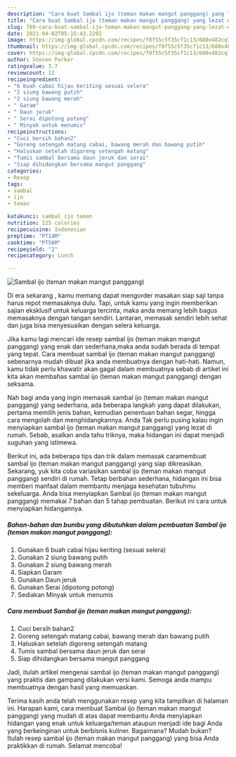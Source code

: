 ```yaml
---
description: "Cara buat Sambal ijo (teman makan mangut panggang) yang lezat dan Mudah Dibuat"
title: "Cara buat Sambal ijo (teman makan mangut panggang) yang lezat dan Mudah Dibuat"
slug: 769-cara-buat-sambal-ijo-teman-makan-mangut-panggang-yang-lezat-dan-mudah-dibuat
date: 2021-04-02T05:15:43.220Z
image: https://img-global.cpcdn.com/recipes/f0f55c5f35cf1c13/680x482cq70/sambal-ijo-teman-makan-mangut-panggang-foto-resep-utama.jpg
thumbnail: https://img-global.cpcdn.com/recipes/f0f55c5f35cf1c13/680x482cq70/sambal-ijo-teman-makan-mangut-panggang-foto-resep-utama.jpg
cover: https://img-global.cpcdn.com/recipes/f0f55c5f35cf1c13/680x482cq70/sambal-ijo-teman-makan-mangut-panggang-foto-resep-utama.jpg
author: Steven Parker
ratingvalue: 3.7
reviewcount: 12
recipeingredient:
- "6 buah cabai hijau keriting sesuai selera"
- "2 siung bawang putih"
- "2 siung bawang merah"
- " Garam"
- " Daun jeruk"
- " Serai dipotong potong"
- " Minyak untuk menumis"
recipeinstructions:
- "Cuci bersih bahan2"
- "Goreng setengah matang cabai, bawang merah dan bawang putih"
- "Haluskan setelah digoreng setengah matang"
- "Tumis sambal bersama daun jeruk dan serai"
- "Siap dihidangkan bersama mangut panggang"
categories:
- Resep
tags:
- sambal
- ijo
- teman

katakunci: sambal ijo teman 
nutrition: 225 calories
recipecuisine: Indonesian
preptime: "PT14M"
cooktime: "PT56M"
recipeyield: "2"
recipecategory: Lunch

---
```



![Sambal ijo (teman makan mangut panggang)](https://img-global.cpcdn.com/recipes/f0f55c5f35cf1c13/680x482cq70/sambal-ijo-teman-makan-mangut-panggang-foto-resep-utama.jpg)

Di era  sekarang , kamu memang dapat mengorder masakan siap saji tanpa harus repot memasaknya dulu. Tapi, untuk kamu yang ingin memberikan sajian eksklusif untuk keluarga tercinta, maka anda memang lebih bagus memasaknya dengan tangan sendiri. Lantaran, memasak sendiri lebih sehat dan juga bisa menyesuaikan dengan selera keluarga.

Jika kamu lagi mencari ide resep sambal ijo (teman makan mangut panggang) yang enak dan sederhana,maka anda sudah berada di tempat yang tepat. Cara membuat sambal ijo (teman makan mangut panggang)  sebenarnya mudah dibuat jika anda membuatnya dengan hati-hati. Namun, kamu tidak perlu khawatir akan gagal dalam membuatnya 
sebab di artikel ini kita akan membahas sambal ijo (teman makan mangut panggang) dengan seksama.  



Nah bagi anda yang ingin memasak sambal ijo (teman makan mangut panggang) yang sederhana, ada beberapa langkah yang dapat dilakukan, pertama memilih jenis bahan, kemudian penentuan bahan segar, hingga cara mengolah dan menghidangkannya. Anda Tak perlu pusing kalau ingin menyiapkan sambal ijo (teman makan mangut panggang) yang lezat di rumah. Sebab, asalkan anda  tahu triknya, maka hidangan ini dapat menjadi suguhan yang istimewa.

Berikut ini, ada beberapa tips dan trik dalam memasak caramembuat sambal ijo (teman makan mangut panggang) yang siap dikreasikan. Sekarang, yuk kita coba variasikan sambal ijo (teman makan mangut panggang) sendiri di rumah. Tetap berbahan sederhana, hidangan ini bisa memberi manfaat dalam membantu menjaga kesehatan tubuhmu sekeluarga. Anda bisa menyiapkan Sambal ijo (teman makan mangut panggang) memakai 7 bahan dan 5 tahap pembuatan. Berikut ini cara untuk menyiapkan hidangannya.

<!--inarticleads1-->

##### Bahan-bahan dan bumbu yang dibutuhkan dalam pembuatan Sambal ijo (teman makan mangut panggang):

1. Gunakan 6 buah cabai hijau keriting (sesuai selera)
1. Gunakan 2 siung bawang putih
1. Gunakan 2 siung bawang merah
1. Siapkan  Garam
1. Gunakan  Daun jeruk
1. Gunakan  Serai (dipotong potong)
1. Sediakan  Minyak untuk menumis




<!--inarticleads2-->

##### Cara membuat Sambal ijo (teman makan mangut panggang):

1. Cuci bersih bahan2
1. Goreng setengah matang cabai, bawang merah dan bawang putih
1. Haluskan setelah digoreng setengah matang
1. Tumis sambal bersama daun jeruk dan serai
1. Siap dihidangkan bersama mangut panggang




Jadi, itulah artikel mengenai  sambal ijo (teman makan mangut panggang)  yang praktis dan gampang dilakukan versi kami. Semoga anda mampu membuatnya dengan hasil yang memuaskan. 

Terima kasih anda telah menggunakan resep yang kita tampilkan di halaman ini. Harapan kami, cara membuat  Sambal ijo (teman makan mangut panggang) yang mudah di atas dapat membantu Anda menyiapkan hidangan yang enak untuk keluarga/teman ataupun menjadi ide bagi Anda yang berkeinginan untuk berbisnis kuliner. Bagaimana? Mudah bukan? Itulah resep sambal ijo (teman makan mangut panggang) yang bisa Anda praktikkan di rumah. Selamat mencoba!

